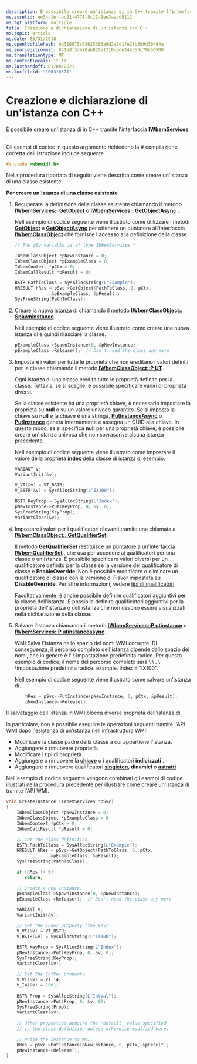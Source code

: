 ```yaml
---
description: È possibile creare un'istanza di in C++ tramite l'interfaccia IWbemServices.
ms.assetid: ee54c1ef-bc91-4771-8c11-9ee3aacd8112
ms.tgt_platform: multiple
title: Creazione e dichiarazione di un'istanza con C++
ms.topic: article
ms.date: 05/31/2018
ms.openlocfilehash: bd316975c68625383a9d2a2d1fe2fc389d30494a
ms.sourcegitcommit: 831e8f3db78ab820e1710cede244553c70e50500
ms.translationtype: MT
ms.contentlocale: it-IT
ms.lasthandoff: 01/08/2021
ms.locfileid: "106316571"
---
```

# <a name="creating-and-declaring-an-instance-using-c"></a>Creazione e dichiarazione di un'istanza con C++

È possibile creare un'istanza di in C++ tramite l'interfaccia [**IWbemServices**](/windows/desktop/api/WbemCli/nn-wbemcli-iwbemservices) .

Gli esempi di codice in questo argomento richiedono la \# compilazione corretta dell'istruzione include seguente.


```C++
#include <wbemidl.h>
```



Nella procedura riportata di seguito viene descritto come creare un'istanza di una classe esistente.

**Per creare un'istanza di una classe esistente**

1.  Recuperare la definizione della classe esistente chiamando il metodo [**IWbemServices:: GetObject**](/windows/desktop/api/WbemCli/nf-wbemcli-iwbemservices-getobject) o [**IWbemServices:: GetObjectAsync**](/windows/desktop/api/WbemCli/nf-wbemcli-iwbemservices-getobjectasync) .

    Nell'esempio di codice seguente viene illustrato come utilizzare i metodi [**GetObject**](/windows/desktop/api/WbemCli/nf-wbemcli-iwbemservices-getobject) e [**GetObjectAsync**](/windows/desktop/api/WbemCli/nf-wbemcli-iwbemservices-getobjectasync) per ottenere un puntatore all'interfaccia [**IWbemClassObject**](/windows/desktop/api/WbemCli/nn-wbemcli-iwbemclassobject) che fornisce l'accesso alla definizione della classe.

    ```C++
    // The pSv variable is of type IWbemServices *

    IWbemClassObject *pNewInstance = 0;
    IWbemClassObject *pExampleClass = 0;
    IWbemContext *pCtx = 0;
    IWbemCallResult *pResult = 0;

    BSTR PathToClass = SysAllocString(L"Example");
    HRESULT hRes = pSvc->GetObject(PathToClass, 0, pCtx, 
                  &pExampleClass, &pResult);
    SysFreeString(PathToClass);
    ```

    

2.  Creare la nuova istanza di chiamando il metodo [**IWbemClassObject:: SpawnInstance**](/windows/desktop/api/WbemCli/nf-wbemcli-iwbemclassobject-spawninstance) .

    Nell'esempio di codice seguente viene illustrato come creare una nuova istanza di e quindi rilasciare la classe.

    ```C++
    pExampleClass->SpawnInstance(0, &pNewInstance);
    pExampleClass->Release();  // Don't need the class any more
    ```

    

3.  Impostare i valori per tutte le proprietà che non ereditano i valori definiti per la classe chiamando il metodo [**IWbemClassObject::P UT**](/windows/desktop/api/WbemCli/nf-wbemcli-iwbemclassobject-put) .

    Ogni istanza di una classe eredita tutte le proprietà definite per la classe. Tuttavia, se si sceglie, è possibile specificare valori di proprietà diversi.

    Se la classe esistente ha una proprietà chiave, è necessario impostare la proprietà su **null** o su un valore univoco garantito. Se si imposta la chiave su **null** e la chiave è una stringa, [**PutInstanceAsync**](/windows/desktop/api/WbemCli/nf-wbemcli-iwbemservices-putinstanceasync) o [**PutInstance**](/windows/desktop/api/WbemCli/nf-wbemcli-iwbemservices-putinstance) genera internamente e assegna un GUID alla chiave. In questo modo, se si specifica **null** per una proprietà chiave, è possibile creare un'istanza univoca che non sovrascrive alcuna istanza precedente.

    Nell'esempio di codice seguente viene illustrato come impostare il valore della proprietà [**index**](swbemrefreshableitem-index.md) della classe di istanza di esempio.

    ```C++
    VARIANT v;
    VariantInit(&v);

    V_VT(&v) = VT_BSTR;
    V_BSTR(&v) = SysAllocString(L"IX100");

    BSTR KeyProp = SysAllocString(L"Index");
    pNewInstance->Put(KeyProp, 0, &v, 0);
    SysFreeString(KeyProp);
    VariantClear(&v);
    ```

    

4.  Impostare i valori per i qualificatori rilevanti tramite una chiamata a [**IWbemClassObject:: GetQualifierSet**](/windows/desktop/api/WbemCli/nf-wbemcli-iwbemclassobject-getqualifierset).

    Il metodo [**GetQualifierSet**](/windows/desktop/api/WbemCli/nf-wbemcli-iwbemclassobject-getqualifierset) restituisce un puntatore a un'interfaccia [**IWbemQualifierSet**](/windows/desktop/api/Wbemcli/nn-wbemcli-iwbemqualifierset) , che usa per accedere ai qualificatori per una classe o un'istanza. È possibile specificare valori diversi per un qualificatore definito per la classe se la versione del qualificatore di classe è **EnableOverride**. Non è possibile modificare o eliminare un qualificatore di classe con la versione di Flavor impostata su **DisableOverride**. Per altre informazioni, vedere [tipi di qualificatori](qualifier-flavors.md).

    Facoltativamente, è anche possibile definire qualificatori aggiuntivi per la classe dell'istanza. È possibile definire qualificatori aggiuntivi per la proprietà dell'istanza o dell'istanza che non devono essere visualizzati nella dichiarazione della classe.

5.  Salvare l'istanza chiamando il metodo [**IWbemServices::P utinstance**](/windows/desktop/api/WbemCli/nf-wbemcli-iwbemservices-putinstance) o [**IWbemServices::P utinstanceasync**](/windows/desktop/api/WbemCli/nf-wbemcli-iwbemservices-putinstanceasync) .

    WMI Salva l'istanza nello spazio dei nomi WMI corrente. Di conseguenza, il percorso completo dell'istanza dipende dallo spazio dei nomi, che in genere è l' \\ impostazione predefinita radice. Per questo esempio di codice, il nome del percorso completo sarà \\ \\ . \\ \\impostazione predefinita radice: example. index = "IX100".

    Nell'esempio di codice seguente viene illustrato come salvare un'istanza di.

    ```C++
        hRes = pSvc->PutInstance(pNewInstance, 0, pCtx, &pResult);
        pNewInstance->Release();
    ```

    

Il salvataggio dell'istanza in WMI blocca diverse proprietà dell'istanza di.

In particolare, non è possibile eseguire le operazioni seguenti tramite l'API WMI dopo l'esistenza di un'istanza nell'infrastruttura WMI:

-   Modificare la classe padre della classe a cui appartiene l'istanza.
-   Aggiungere o rimuovere proprietà.
-   Modificare i tipi di proprietà.
-   Aggiungere o rimuovere la [**chiave**](standard-qualifiers.md) o i qualificatori **indicizzati** .
-   Aggiungere o rimuovere qualificatori [**singleton**](standard-wmi-qualifiers.md), **dinamici** o [**astratti**](standard-qualifiers.md) .

Nell'esempio di codice seguente vengono combinati gli esempi di codice illustrati nella procedura precedente per illustrare come creare un'istanza di tramite l'API WMI.


```C++
void CreateInstance (IWbemServices *pSvc)
{
    IWbemClassObject *pNewInstance = 0;
    IWbemClassObject *pExampleClass = 0;
    IWbemContext *pCtx = 0;
    IWbemCallResult *pResult = 0;

    // Get the class definition.
    BSTR PathToClass = SysAllocString(L"Example");
    HRESULT hRes = pSvc->GetObject(PathToClass, 0, pCtx, 
                 &pExampleClass, &pResult);
    SysFreeString(PathToClass);

    if (hRes != 0)
       return;

    // Create a new instance.
    pExampleClass->SpawnInstance(0, &pNewInstance);
    pExampleClass->Release();  // Don't need the class any more

    VARIANT v;
    VariantInit(&v);

    // Set the Index property (the key).
    V_VT(&v) = VT_BSTR;
    V_BSTR(&v) = SysAllocString(L"IX100");

    BSTR KeyProp = SysAllocString(L"Index");
    pNewInstance->Put(KeyProp, 0, &v, 0);
    SysFreeString(KeyProp);
    VariantClear(&v);

    // Set the IntVal property.
    V_VT(&v) = VT_I4;
    V_I4(&v) = 1001;  
    
    BSTR Prop = SysAllocString(L"IntVal");
    pNewInstance->Put(Prop, 0, &v, 0);
    SysFreeString(Prop);
    VariantClear(&v);    
    
    // Other properties acquire the 'default' value specified
    // in the class definition unless otherwise modified here.

    // Write the instance to WMI. 
    hRes = pSvc->PutInstance(pNewInstance, 0, pCtx, &pResult);
    pNewInstance->Release();
}
```



 

 



